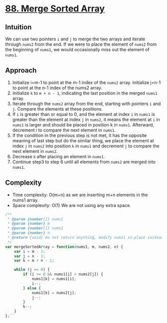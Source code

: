 # [88. Merge Sorted Array](https://leetcode.com/problems/merge-sorted-array/description/)


## Intuition
We can use two pointers `i` and `j` to merge the two arrays and iterate through `nums2` from the end.
If we were to place the element of `nums2` from the beginning of `nums1`, we would occasionally miss out the element of `nums1`.


## Approach

1. Initialize i=m-1 to point at the m-1 index of the `nums2` array. 
   Initialize j=n-1 to point at the n-1 index of the nums2 array.
2. Initialize `k` to `m + n - 1`, indicating the last position in the merged `nums1` array.
3. Iterate through the `nums2` array from the end, starting with pointers `i` and `j`. Compare the elements at these positions.
4. If `i` is greater than or equal to 0, and the element at index `i` in `nums1` is greater than the element at index `j` in `nums2`, it means the element at `i` in `nums1` is larger and should be placed in position k in `nums1`. Afterward, decrement i to compare the next element in `nums1`.
5. If the condition in the previous step is not met, it has the opposite meaning of last step but do the similar thing, we place the element at index `j` in `nums2` into position `k` in `nums1` and decrement `j` to compare the next element in `nums2`.
6. Decrease `k` after placing an element in `nums1`.
7. Continue step3 to step 6 until all elements from `nums2` are merged into `nums1`.


## Complexity
- Time complexity: O(m+n) as we are inserting m+n elements in the nums1 array.
- Space complexity: O(1) We are not using any extra space.

```Javascript
/**
 * @param {number[]} nums1
 * @param {number} m
 * @param {number[]} nums2
 * @param {number} n
 * @return {void} Do not return anything, modify nums1 in-place instead.
 */
var mergeSortedArray = function(nums1, m, nums2, n) {
    var i = m - 1;
    var j = n - 1;
    var k = m + n - 1;

    while (j >= 0) {
        if (i >= 0 && nums1[i] > nums2[j]) {
            nums1[k] = nums1[i];
            i--;
        } else {
            nums1[k] = nums2[j];
            j--;
        }
        k--;
    }
};``
